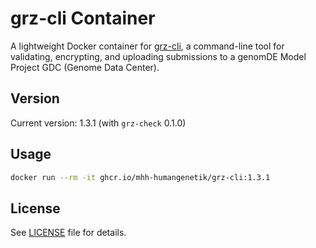 # grz-cli Container

A lightweight Docker container for [grz-cli](https://github.com/BfArM-MVH/grz-tools/blob/main/packages/grz-cli/README.md), a command-line tool for validating, encrypting, and uploading submissions to a genomDE Model Project GDC (Genome Data Center).

## Version

Current version: 1.3.1 (with `grz-check` 0.1.0)

## Usage

```bash
docker run --rm -it ghcr.io/mhh-humangenetik/grz-cli:1.3.1
```

## License

See [LICENSE](LICENSE) file for details.